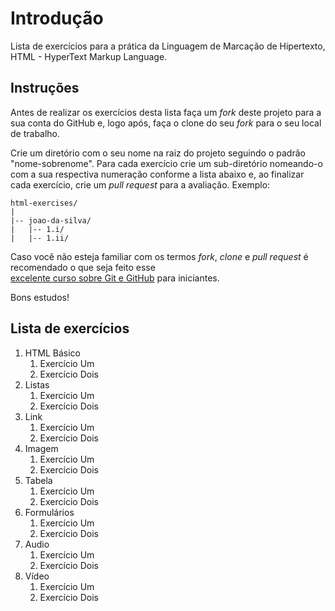 # Introdução

Lista de exercícios para a prática da Linguagem de Marcação de Hipertexto, HTML - HyperText Markup Language.

## Instruções

Antes de realizar os exercícios desta lista faça um *fork* deste projeto para a sua conta do GitHub e, logo após, faça
o clone do seu *fork* para o seu local de trabalho. 

Crie um diretório com o seu nome na raiz do projeto seguindo o padrão "nome-sobrenome". Para cada exercício 
crie um sub-diretório nomeando-o com a sua respectiva numeração conforme a lista abaixo e, ao finalizar cada exercício, crie um *pull request* para a avaliação. Exemplo:

```
html-exercises/
|
|-- joao-da-silva/            
|   |-- 1.i/
|   |-- 1.ii/
```

Caso você não esteja familiar com os termos *fork*, *clone* e *pull request* é recomendado o que seja feito esse  
[excelente curso sobre Git e GitHub](http://willianjusten.teachable.com/p/git-e-github-para-iniciantes) para iniciantes.

Bons estudos!

## Lista de exercícios

1. HTML Básico
	1. Exercício Um
	1. Exercício Dois
1. Listas
	1. Exercício Um
	1. Exercício Dois
1. Link
	1. Exercício Um
	1. Exercício Dois
1. Imagem
	1. Exercício Um
	1. Exercício Dois
1. Tabela
	1. Exercício Um
	1. Exercício Dois
1. Formulários
	1. Exercício Um
	1. Exercício Dois
1. Audio
	1. Exercício Um
	1. Exercício Dois
1. Vídeo
	1. Exercício Um
	1. Exercício Dois
